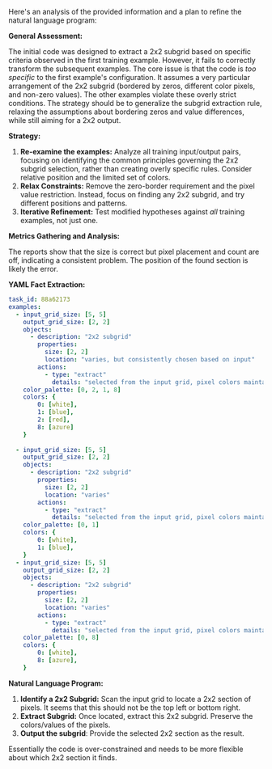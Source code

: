 Here's an analysis of the provided information and a plan to refine the natural language program:

**General Assessment:**

The initial code was designed to extract a 2x2 subgrid based on specific criteria observed in the first training example. However, it fails to correctly transform the subsequent examples. The core issue is that the code is *too specific* to the first example's configuration. It assumes a very particular arrangement of the 2x2 subgrid (bordered by zeros, different color pixels, and non-zero values). The other examples violate these overly strict conditions. The strategy should be to generalize the subgrid extraction rule, relaxing the assumptions about bordering zeros and value differences, while still aiming for a 2x2 output.

**Strategy:**

1.  **Re-examine the examples:** Analyze all training input/output pairs, focusing on identifying the common principles governing the 2x2 subgrid selection, rather than creating overly specific rules. Consider relative position and the limited set of colors.
2.  **Relax Constraints:** Remove the zero-border requirement and the pixel value restriction. Instead, focus on finding any 2x2 subgrid, and try different positions and patterns.
3.  **Iterative Refinement:** Test modified hypotheses against *all* training examples, not just one.

**Metrics Gathering and Analysis:**

The reports show that the size is correct but pixel placement and count are off, indicating a consistent problem. The position of the found section is likely the error.

**YAML Fact Extraction:**


```yaml
task_id: 88a62173
examples:
  - input_grid_size: [5, 5]
    output_grid_size: [2, 2]
    objects:
      - description: "2x2 subgrid"
        properties:
          size: [2, 2]
          location: "varies, but consistently chosen based on input"
        actions:
          - type: "extract"
            details: "selected from the input grid, pixel colors maintained"
    color_palette: [0, 2, 1, 8]
    colors: {
        0: [white],
        1: [blue],
        2: [red],
        8: [azure]
    }
    
  - input_grid_size: [5, 5]
    output_grid_size: [2, 2]
    objects:
      - description: "2x2 subgrid"
        properties:
          size: [2, 2]
          location: "varies"
        actions:
          - type: "extract"
            details: "selected from the input grid, pixel colors maintained"
    color_palette: [0, 1]
    colors: {
        0: [white],
        1: [blue],
    }
  - input_grid_size: [5, 5]
    output_grid_size: [2, 2]
    objects:
      - description: "2x2 subgrid"
        properties:
          size: [2, 2]
          location: "varies"
        actions:
          - type: "extract"
            details: "selected from the input grid, pixel colors maintained"
    color_palette: [0, 8]
    colors: {
        0: [white],
        8: [azure],
    }
```


**Natural Language Program:**

1.  **Identify a 2x2 Subgrid:** Scan the input grid to locate a 2x2 section of pixels. It seems that this should not be the top left or bottom right.
2.  **Extract Subgrid:** Once located, extract this 2x2 subgrid. Preserve the colors/values of the pixels.
3. **Output the subgrid**: Provide the selected 2x2 section as the result.

Essentially the code is over-constrained and needs to be more flexible about which 2x2 section it finds.
